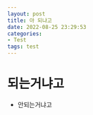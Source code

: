 ```yaml
---
layout: post
title: 아 되냐고
date: 2022-08-25 23:29:53
categories:
- Test
tags: test
---
```


# 되는거냐고
- 안되는거냐고

